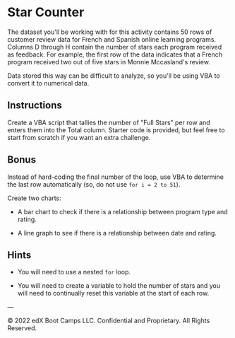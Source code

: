 # Star Counter

The dataset you'll be working with for this activity contains 50 rows of customer review data for French and Spanish online learning programs. Columns D through H contain the number of stars each program received as feedback. For example, the first row of the data indicates that a French program received two out of five stars in Monnie Mccasland's review.

Data stored this way can be difficult to analyze, so you'll be using VBA to convert it to numerical data.

## Instructions

Create a VBA script that tallies the number of "Full Stars" per row and enters them into the Total column. Starter code is provided, but feel free to start from scratch if you want an extra challenge.

## Bonus

Instead of hard-coding the final number of the loop, use VBA to determine the last row automatically (so, do not use `for i = 2 to 51`).

Create two charts:

* A bar chart to check if there is a relationship between program type and rating.

* A line graph to see if there is a relationship between date and rating.

## Hints

* You will need to use a nested `for` loop.

* You will need to create a variable to hold the number of stars and you will need to continually reset this variable at the start of each row.

—

© 2022 edX Boot Camps LLC. Confidential and Proprietary. All Rights Reserved.
